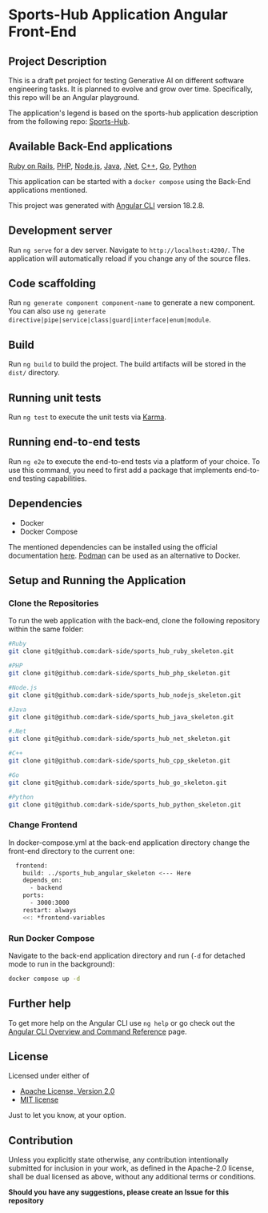 # Sports-Hub Application Angular Front-End

## Project Description

This is a draft pet project for testing Generative AI on different software engineering tasks. It is planned to evolve and grow over time. Specifically, this repo will be an Angular playground.

The application's legend is based on the sports-hub application description from the following repo: [Sports-Hub](https://github.com/dark-side/sports-hub).

## Available Back-End applications
[Ruby on Rails](https://github.com/dark-side/sports_hub_ruby_skeleton),
[PHP](https://github.com/dark-side/sports_hub_php_skeleton),
[Node.js](https://github.com/dark-side/sports_hub_nodejs_skeleton),
[Java](https://github.com/dark-side/sports_hub_java_skeleton),
[.Net](https://github.com/dark-side/sports_hub_net_skeleton),
[C++](https://github.com/dark-side/sports_hub_cpp_skeleton),
[Go](https://github.com/dark-side/sports_hub_go_skeleton),
[Python](https://github.com/dark-side/sports_hub_python_skeleton)  

This application can be started with a `docker compose` using the Back-End applications mentioned.

This project was generated with [Angular CLI](https://github.com/angular/angular-cli) version 18.2.8.

## Development server

Run `ng serve` for a dev server. Navigate to `http://localhost:4200/`. The application will automatically reload if you change any of the source files.

## Code scaffolding

Run `ng generate component component-name` to generate a new component. You can also use `ng generate directive|pipe|service|class|guard|interface|enum|module`.

## Build

Run `ng build` to build the project. The build artifacts will be stored in the `dist/` directory.

## Running unit tests

Run `ng test` to execute the unit tests via [Karma](https://karma-runner.github.io).

## Running end-to-end tests

Run `ng e2e` to execute the end-to-end tests via a platform of your choice. To use this command, you need to first add a package that implements end-to-end testing capabilities.

## Dependencies

- Docker
- Docker Compose

The mentioned dependencies can be installed using the official documentation [here](https://docs.docker.com/compose/install/).
[Podman](https://podman-desktop.io/docs/compose) can be used as an alternative to Docker.

## Setup and Running the Application

### Clone the Repositories

To run the web application with the back-end, clone the following repository within the same folder:

```sh
#Ruby
git clone git@github.com:dark-side/sports_hub_ruby_skeleton.git

#PHP
git clone git@github.com:dark-side/sports_hub_php_skeleton.git

#Node.js
git clone git@github.com:dark-side/sports_hub_nodejs_skeleton.git

#Java
git clone git@github.com:dark-side/sports_hub_java_skeleton.git

#.Net
git clone git@github.com:dark-side/sports_hub_net_skeleton.git

#C++
git clone git@github.com:dark-side/sports_hub_cpp_skeleton.git

#Go
git clone git@github.com:dark-side/sports_hub_go_skeleton.git

#Python
git clone git@github.com:dark-side/sports_hub_python_skeleton.git
```

### Change Frontend

In docker-compose.yml at the back-end application directory change the front-end directory to the current one:

```sh
  frontend:
    build: ../sports_hub_angular_skeleton <--- Here
    depends_on:
      - backend
    ports:
      - 3000:3000
    restart: always
    <<: *frontend-variables
```

### Run Docker Compose

Navigate to the back-end application directory and run (`-d` for detached mode to run in the background):

```sh
docker compose up -d
```


## Further help

To get more help on the Angular CLI use `ng help` or go check out the [Angular CLI Overview and Command Reference](https://angular.dev/tools/cli) page.

## License

Licensed under either of

- [Apache License, Version 2.0](http://www.apache.org/licenses/LICENSE-2.0)
- [MIT license](http://opensource.org/licenses/MIT)

Just to let you know, at your option.

## Contribution
Unless you explicitly state otherwise, any contribution intentionally submitted for inclusion in your work, as defined in the Apache-2.0 license, shall be dual licensed as above, without any additional terms or conditions.

**Should you have any suggestions, please create an Issue for this repository**
